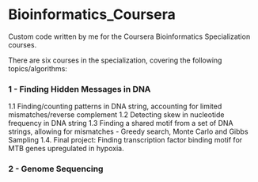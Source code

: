 # Bioinformatics_Coursera
Custom code written by me for the Coursera Bioinformatics Specialization courses.

There are six courses in the specialization, covering the following topics/algorithms:

### 1 - Finding Hidden Messages in DNA
  1.1 Finding/counting patterns in DNA string, accounting for limited mismatches/reverse complement
  1.2 Detecting skew in nucleotide frequency in DNA string
  1.3 Finding a shared motif from a set of DNA strings, allowing for mismatches
  	- Greedy search, Monte Carlo and Gibbs Sampling
  1.4. Final project: Finding transcription factor binding motif for MTB genes upregulated in hypoxia. 

### 2 - Genome Sequencing
